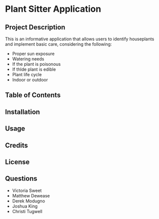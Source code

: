 # Plant Sitter Application

## Project Description
This is an informative application that allows users to identify houseplants and implement basic care, considering the following: 
- Proper sun exposure
- Watering needs
- If the plant is poisonous
- If thIde plant is edible
- Plant life cycle
- Indoor or outdoor

## Table of Contents

## Installation

## Usage 

## Credits

## License

## Questions 
- Victoria Sweet
- Matthew Dewease
- Derek Modugno
- Joshua King
- Christi Tugwell





